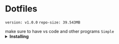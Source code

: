 # Dotfiles
<p><code>version: v1.0.0</code> <code>repo-size: 39.543MB</code></p>
make sure to have vs code and other programs
<code>Simple</code>
<details>
    <summary><b>Installing</b></summary>
Clone into your <code>~</code> directory  
  <br>

```bash
git clone https://github.com/AXWTV/Dotfiles.git
```
 Run 
 ```bash 
 ./install 
 ```
</details>
